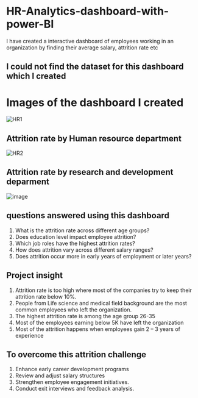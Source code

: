 # HR-Analytics-dashboard-with-power-BI
I have created a interactive dashboard of employees working in an organization by finding their average salary, attrition rate etc

## I could not find the dataset for this dashboard which I created

# Images of the dashboard I created 

![HR1](https://github.com/user-attachments/assets/65cdb898-fbae-4f90-b7cc-f20f3e85a069)

## Attrition rate by Human resource department
![HR2](https://github.com/user-attachments/assets/e26eb1b7-bc54-4d94-8e3c-a10e75ae49f5)

## Attrition rate by research and development deparment 
![image](https://github.com/user-attachments/assets/16a06441-6e0c-46ce-945a-a253d11b2ae4)







## questions answered using this dashboard
1.	What is the attrition rate across different age groups?
2.	Does education level impact employee attrition?
3.	Which job roles have the highest attrition rates? 
4.	How does attrition vary across different salary ranges?
5.	Does attrition occur more in early years of employment or later years?

## Project insight
1.	Attrition rate is too high where most of the companies try to keep their attrition rate below 10%.
2.	People from Life science and medical field background are the most common employees who left the organization.
3.	The highest attrition rate is among the age group 26-35 
4.	Most of the employees earning below 5K have left the organization
5.	Most of the attrition happens when employees gain 2 – 3 years of experience

## To overcome this attrition challenge 
1.	Enhance early career development programs 
2.	Review and adjust salary structures
3.	Strengthen employee engagement initiatives.
4.	Conduct exit interviews and feedback analysis.

